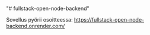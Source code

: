 "# fullstack-open-node-backend"

Sovellus pyörii osoitteessa:
https://fullstack-open-node-backend.onrender.com/
